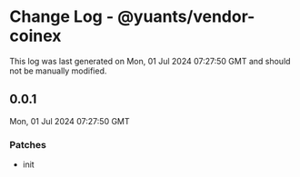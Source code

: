 # Change Log - @yuants/vendor-coinex

This log was last generated on Mon, 01 Jul 2024 07:27:50 GMT and should not be manually modified.

## 0.0.1
Mon, 01 Jul 2024 07:27:50 GMT

### Patches

- init

